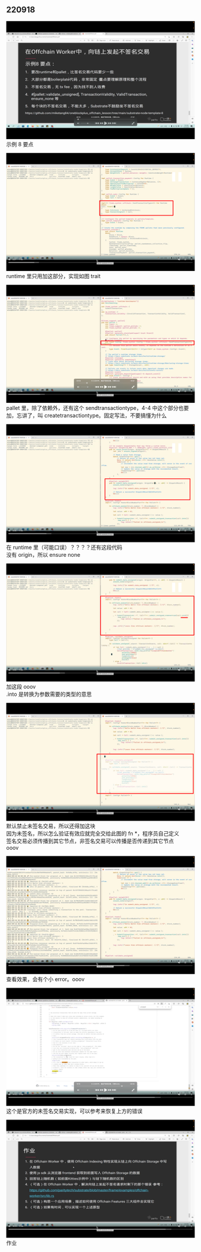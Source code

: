 ## 220918  
  
![](./img/2022-09-18-18-27-15.png)    
示例 8 要点  
  
![](./img/2022-09-18-18-30-19.png)    
runtime 里只用加这部分，实现如图 trait  
  
![](./img/2022-09-18-18-45-24.png)    
pallet 里，除了依赖外，还有这个 sendtransactiontype，4-4 中这个部分也要加，忘讲了，叫 createtransactiontype。固定写法，不要搞懂为什么  
  
![](./img/2022-09-18-18-47-56.png)    
在 runtime 里（可能口误）？？？？还有这段代码    
没有 origin，所以 ensure none  
  
![](./img/2022-09-18-18-50-53.png)    
加这段 ooov    
.into 是转换为参数需要的类型的意思  
  
![](./img/2022-09-18-18-52-30.png)    
默认禁止未签名交易，所以还得加这块    
因为未签名，所以怎么验证有效应就完全交给此图的 fn \*，程序员自己定义    
签名交易必须传播到其它节点，非签名交易可以传播是否传递到其它节点  
ooov  
  
![](./img/2022-09-18-19-11-27.png)    
查看效果，会有个小 error。ooov  
  
![](./img/2022-09-18-19-14-21.png)    
这个是官方的未签名交易实现，可以参考来恢复上方的错误  
  
![](./img/2022-09-18-19-16-04.png)    
作业  

